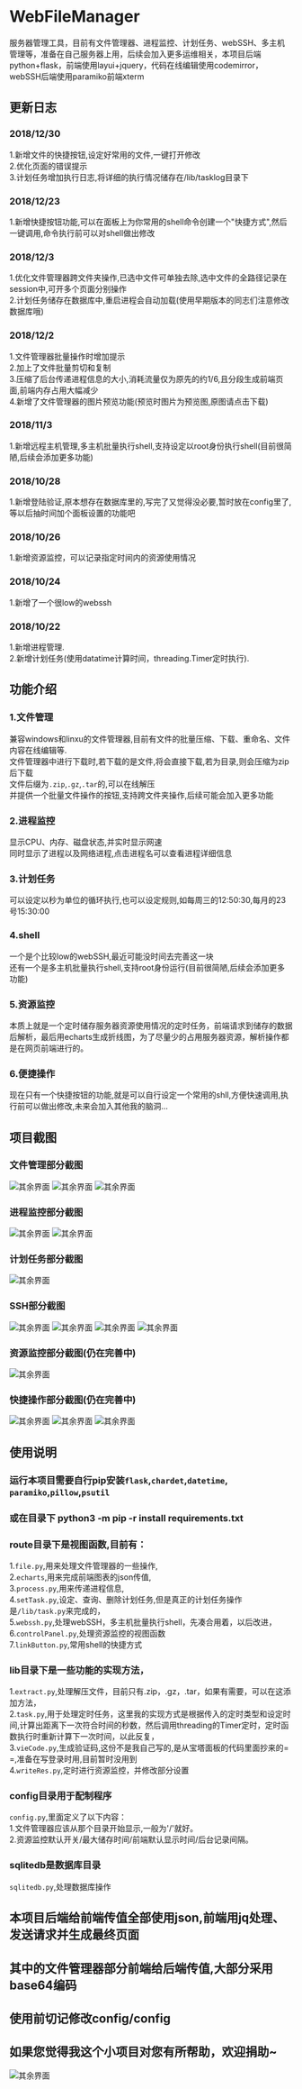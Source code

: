 # WebFileManager
服务器管理工具，目前有文件管理器、进程监控、计划任务、webSSH、多主机管理等，准备在自己服务器上用，后续会加入更多运维相关，本项目后端python+flask，前端使用layui+jquery，代码在线编辑使用codemirror，webSSH后端使用paramiko前端xterm
## 更新日志
### 2018/12/30
1.新增文件的快捷按钮,设定好常用的文件,一键打开修改<br>
2.优化页面的错误提示<br>
3.计划任务增加执行日志,将详细的执行情况储存在/lib/tasklog目录下
### 2018/12/23
1.新增快捷按钮功能,可以在面板上为你常用的shell命令创建一个"快捷方式",然后一键调用,命令执行前可以对shell做出修改
### 2018/12/3
1.优化文件管理器跨文件夹操作,已选中文件可单独去除,选中文件的全路径记录在session中,可开多个页面分别操作<br>
2.计划任务储存在数据库中,重启进程会自动加载(使用早期版本的同志们注意修改数据库哦)
### 2018/12/2
1.文件管理器批量操作时增加提示<br>
2.加上了文件批量剪切和复制<br>
3.压缩了后台传递进程信息的大小,消耗流量仅为原先的约1/6,且分段生成前端页面,前端内存占用大幅减少<br>
4.新增了文件管理器的图片预览功能(预览时图片为预览图,原图请点击下载)<br>
### 2018/11/3
1.新增远程主机管理,多主机批量执行shell,支持设定以root身份执行shell(目前很简陋,后续会添加更多功能)<br>
### 2018/10/28
1.新增登陆验证,原本想存在数据库里的,写完了又觉得没必要,暂时放在config里了,等以后抽时间加个面板设置的功能吧<br>
### 2018/10/26
1.新增资源监控，可以记录指定时间内的资源使用情况<br>
### 2018/10/24
1.新增了一个很low的webssh<br>
### 2018/10/22
1.新增进程管理.<br>
2.新增计划任务(使用datatime计算时间，threading.Timer定时执行).<br>
## 功能介绍
### 1.文件管理
兼容windows和linxu的文件管理器,目前有文件的批量压缩、下载、重命名、文件内容在线编辑等. <br>
文件管理器中进行下载时,若下载的是文件,将会直接下载,若为目录,则会压缩为zip后下载 <br>
文件后缀为`.zip`,`.gz`,`.tar`的,可以在线解压 <br>
并提供一个批量文件操作的按钮,支持跨文件夹操作,后续可能会加入更多功能 <br>
### 2.进程监控
显示CPU、内存、磁盘状态,并实时显示网速 <br>
同时显示了进程以及网络进程,点击进程名可以查看进程详细信息 <br>
### 3.计划任务
可以设定以秒为单位的循环执行,也可以设定规则,如每周三的12:50:30,每月的23号15:30:00 <br>
### 4.shell
一个是个比较low的webSSH,最近可能没时间去完善这一块<br>
还有一个是多主机批量执行shell,支持root身份运行(目前很简陋,后续会添加更多功能)<br>
### 5.资源监控
本质上就是一个定时储存服务器资源使用情况的定时任务，前端请求到储存的数据后解析，最后用echarts生成折线图，为了尽量少的占用服务器资源，解析操作都是在网页前端进行的。<br>
### 6.便捷操作
现在只有一个快捷按钮的功能,就是可以自行设定一个常用的shll,方便快速调用,执行前可以做出修改,未来会加入其他我的脑洞...<br>
## 项目截图
### 文件管理部分截图
![其余界面](https://github.com/cksgf/WebFileManager/blob/master/readme/文件管理.png)
![其余界面](https://github.com/cksgf/WebFileManager/blob/master/readme/文件管理-选中.png)
![其余界面](https://github.com/cksgf/WebFileManager/blob/master/readme/文件管理-编辑.png)
### 进程监控部分截图
![其余界面](https://github.com/cksgf/WebFileManager/blob/master/readme/进程监控-详细.png)
![其余界面](https://github.com/cksgf/WebFileManager/blob/master/readme/进程监控-总览.png)
### 计划任务部分截图
![其余界面](https://github.com/cksgf/WebFileManager/blob/master/readme/计划任务.png)
### SSH部分截图
![其余界面](https://github.com/cksgf/WebFileManager/blob/master/readme/SSH.png)
![其余界面](https://github.com/cksgf/WebFileManager/blob/master/readme/SSH链接.png)
![其余界面](https://github.com/cksgf/WebFileManager/blob/master/readme/远程主机1.png)
![其余界面](https://github.com/cksgf/WebFileManager/blob/master/readme/远程主机2.png)
### 资源监控部分截图(仍在完善中)
![其余界面](https://github.com/cksgf/WebFileManager/blob/master/readme/资源监控.png)
### 快捷操作部分截图(仍在完善中)
![其余界面](https://github.com/cksgf/WebFileManager/blob/master/readme/创建快捷按钮.png)
![其余界面](https://github.com/cksgf/WebFileManager/blob/master/readme/查看已创建的快捷方式.png)
![其余界面](https://github.com/cksgf/WebFileManager/blob/master/readme/执行前查看.png)
## 使用说明
### 运行本项目需要自行pip安装`flask`,`chardet`,`datetime`, `paramiko`,`pillow`,`psutil` <br>
### 或在目录下 python3 -m pip -r install requirements.txt<br>
### route目录下是视图函数,目前有：
1.`file.py`,用来处理文件管理器的一些操作,<br>
2.`echarts`,用来完成前端图表的json传值,<br>
3.`process.py`,用来传递进程信息,<br>
4.`setTask.py`,设定、查询、删除计划任务,但是真正的计划任务操作是`/lib/task.py`来完成的，<br>
5.`webssh.py`,处理webSSH，多主机批量执行shell，先凑合用着，以后改进，<br>
6.`controlPanel.py`,处理资源监控的视图函数<br>
7.`linkButton.py`,常用shell的快捷方式<br>
### lib目录下是一些功能的实现方法，<br>
1.`extract.py`,处理解压文件，目前只有.zip，.gz，.tar，如果有需要，可以在这添加方法，<br>
2.`task.py`,用于处理定时任务，这里我的实现方式是根据传入的定时类型和设定时间,计算出距离下一次符合时间的秒数，然后调用threading的Timer定时，定时函数执行时重新计算下一次时间，以此反复，<br>
3.`vieCode.py`,生成验证码,这份不是我自己写的,是从宝塔面板的代码里面抄来的= =,准备在写登录时用,目前暂时没用到<br>
4.`writeRes.py`,定时进行资源监控，并修改部分设置<br>

### config目录用于配制程序
`config.py`,里面定义了以下内容：<br>
1.文件管理器应该从那个目录开始显示,一般为'/'就好。<br>
2.资源监控默认开关/最大储存时间/前端默认显示时间/后台记录间隔。 <br>
### sqlitedb是数据库目录
`sqlitedb.py`,处理数据库操作<br>
## 本项目后端给前端传值全部使用json,前端用jq处理、发送请求并生成最终页面<br>
## 其中的文件管理器部分前端给后端传值,大部分采用base64编码 <br>
## 使用前切记修改config/config<br>
## 如果您觉得我这个小项目对您有所帮助，欢迎捐助~
![其余界面](https://github.com/cksgf/WebFileManager/blob/master/readme/zhifubao.jpg)
